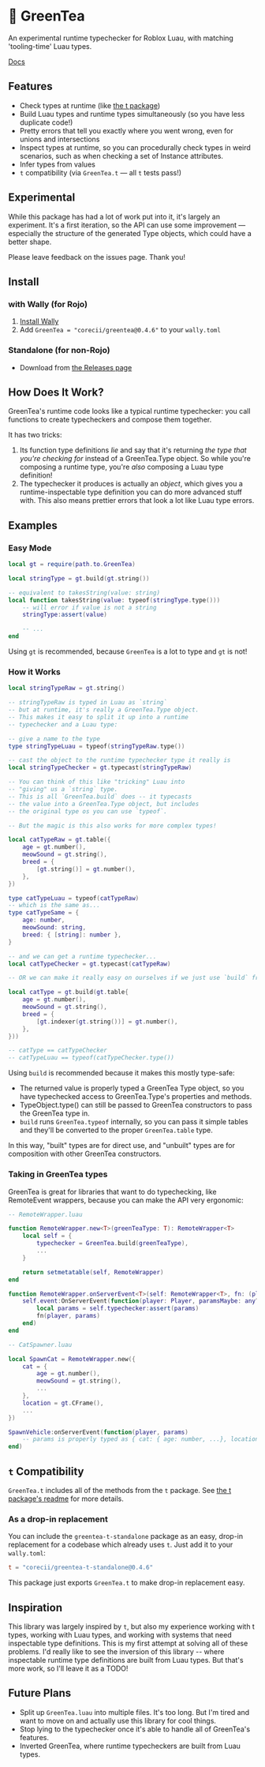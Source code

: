 # 🍵 GreenTea
An experimental runtime typechecker for Roblox Luau, with matching 'tooling-time' Luau types.

[Docs](https://corecii.github.io/GreenTea/)

## Features
- Check types at runtime (like [the t package](https://github.com/osyrisrblx/t))
- Build Luau types and runtime types simultaneously (so you have less duplicate code!)
- Pretty errors that tell you exactly where you went wrong, even for unions and intersections
- Inspect types at runtime, so you can procedurally check types in weird scenarios, such as when checking a set of Instance attributes.
- Infer types from values
- `t` compatibility (via `GreenTea.t` — all `t` tests pass!)

## Experimental
While this package has had a lot of work put into it, it's largely an experiment. It's a first iteration, so the API can use some improvement — especially the structure of the generated Type objects, which could have a better shape.

Please leave feedback on the issues page. Thank you!

## Install

### with Wally (for Rojo)
1. [Install Wally](https://wally.run/install)
2. Add `GreenTea = "corecii/greentea@0.4.6"` to your `wally.toml`

### Standalone (for non-Rojo)
- Download from [the Releases page](https://github.com/corecii/greentea/releases)

## How Does It Work?

GreenTea's runtime code looks like a typical runtime typechecker:
you call functions to create typecheckers and compose them together.

It has two tricks:
1. Its function type definitions _lie_ and say that it's returning _the type that you're checking for_ instead of a GreenTea.Type object.
  So while you're composing a runtime type, you're _also_ composing a Luau type definition!
2. The typechecker it produces is actually an _object_, which gives you a runtime-inspectable
  type definition you can do more advanced stuff with. This also means prettier errors that look a lot like Luau type errors.

## Examples

### Easy Mode

```lua
local gt = require(path.to.GreenTea)

local stringType = gt.build(gt.string())

-- equivalent to takesString(value: string)
local function takesString(value: typeof(stringType.type()))
	-- will error if value is not a string
	stringType:assert(value)

	-- ...
end
```

Using `gt` is recommended, because `GreenTea` is a lot to type and `gt` is not!

### How it Works

```lua
local stringTypeRaw = gt.string()

-- stringTypeRaw is typed in Luau as `string`
-- but at runtime, it's really a GreenTea.Type object.
-- This makes it easy to split it up into a runtime
-- typechecker and a Luau type:

-- give a name to the type
type stringTypeLuau = typeof(stringTypeRaw.type())

-- cast the object to the runtime typechecker type it really is
local stringTypeChecker = gt.typecast(stringTypeRaw)

-- You can think of this like "tricking" Luau into
-- "giving" us a `string` type.
-- This is all `GreenTea.build` does -- it typecasts
-- the value into a GreenTea.Type object, but includes
-- the original type os you can use `typeof`.

-- But the magic is this also works for more complex types!

local catTypeRaw = gt.table({
	age = gt.number(),
	meowSound = gt.string(),
	breed = {
		[gt.string()] = gt.number(),
	},
})

type catTypeLuau = typeof(catTypeRaw)
-- which is the same as...
type catTypeSame = {
	age: number,
	meowSound: string,
	breed: { [string]: number },
}

-- and we can get a runtime typechecker...
local catTypeChecker = gt.typecast(catTypeRaw)

-- OR we can make it really easy on ourselves if we just use `build` from the beginning:

local catType = gt.build(gt.table{
	age = gt.number(),
	meowSound = gt.string(),
	breed = {
		[gt.indexer(gt.string())] = gt.number(),
	},
}))

-- catType == catTypeChecker
-- catTypeLuau == typeof(catTypeChecker.type())
```

Using `build` is recommended because it makes this mostly type-safe:
- The returned value is properly typed a GreenTea Type object, so you
  have typechecked access to GreenTea.Type's properties and methods.
- TypeObject.type() can still be passed to GreenTea constructors to
  pass the GreenTea type in.
- `build` runs `GreenTea.typeof` internally, so you can pass it simple tables
  and they'll be converted to the proper `GreenTea.table` type.

In this way, "built" types are for direct use, and "unbuilt" types are for composition
with other GreenTea constructors.

### Taking in GreenTea types

GreenTea is great for libraries that want to do typechecking, like RemoteEvent wrappers, because you can make the API very ergonomic:

```lua
-- RemoteWrapper.luau

function RemoteWrapper.new<T>(greenTeaType: T): RemoteWrapper<T>
	local self = {
		typechecker = GreenTea.build(greenTeaType),
		...
	}

	return setmetatable(self, RemoteWrapper)
end

function RemoteWrapper.onServerEvent<T>(self: RemoteWrapper<T>, fn: (player: Player, params: T) -> ())
	self.event:OnServerEvent(function(player: Player, paramsMaybe: any?)
		local params = self.typechecker:assert(params)
		fn(player, params)
	end)
end

```
```lua
-- CatSpawner.luau

local SpawnCat = RemoteWrapper.new({
	cat = {
		age = gt.number(),
		meowSound = gt.string(),
		...
	},
	location = gt.CFrame(),
	...
})

SpawnVehicle:onServerEvent(function(player, params)
	-- params is properly typed as { cat: { age: number, ...}, location: CFrame, ... }
end)
```

## `t` Compatibility

`GreenTea.t` includes all of the methods from the `t` package. See [the t package's readme](https://github.com/osyrisrblx/t/blob/master/README.md) for more details.

### As a drop-in replacement

You can include the `greentea-t-standalone` package as an easy, drop-in replacement for a codebase which already uses `t`. Just add it to your `wally.toml`:

```toml
t = "corecii/greentea-t-standalone@0.4.6"
```

This package just exports `GreenTea.t` to make drop-in replacement easy.

## Inspiration

This library was largely inspired by `t`, but also my experience working with t types, working with Luau types, and working with systems that need inspectable type definitions. This is my first attempt at solving all of these problems. I'd really like to see the inversion of this library -- where inspectable runtime type definitions are built from Luau types. But that's more work, so I'll leave it as a TODO!

## Future Plans
- Split up `GreenTea.luau` into multiple files. It's too long. But I'm tired and want to move on and actually use this library for cool things.
- Stop lying to the typechecker once it's able to handle all of GreenTea's features.
- Inverted GreenTea, where runtime typecheckers are built from Luau types.